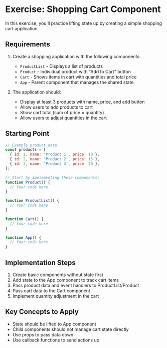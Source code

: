 # Exercise: Shopping Cart Component

In this exercise, you'll practice lifting state up by creating a simple shopping cart application.

## Requirements

1. Create a shopping application with the following components:
   - `ProductList` - Displays a list of products
   - `Product` - Individual product with "Add to Cart" button
   - `Cart` - Shows items in cart with quantities and total price
   - `App` - Parent component that manages the shared state

2. The application should:
   - Display at least 3 products with name, price, and add button
   - Allow users to add products to cart
   - Show cart total (sum of price × quantity)
   - Allow users to adjust quantities in the cart

## Starting Point

```jsx
// Example product data
const products = [
  { id: 1, name: 'Product 1', price: 10 },
  { id: 2, name: 'Product 2', price: 15 },
  { id: 3, name: 'Product 3', price: 20 },
];

// Start by implementing these components:
function Product() {
  // Your code here
}

function ProductList() {
  // Your code here
}

function Cart() {
  // Your code here
}

function App() {
  // Your code here
}
```

## Implementation Steps

1. Create basic components without state first
2. Add state to the App component to track cart items
3. Pass product data and event handlers to ProductList/Product 
4. Pass cart data to the Cart component
5. Implement quantity adjustment in the cart

## Key Concepts to Apply

- State should be lifted to App component
- Child components should not manage cart state directly
- Use props to pass data down
- Use callback functions to send actions up
